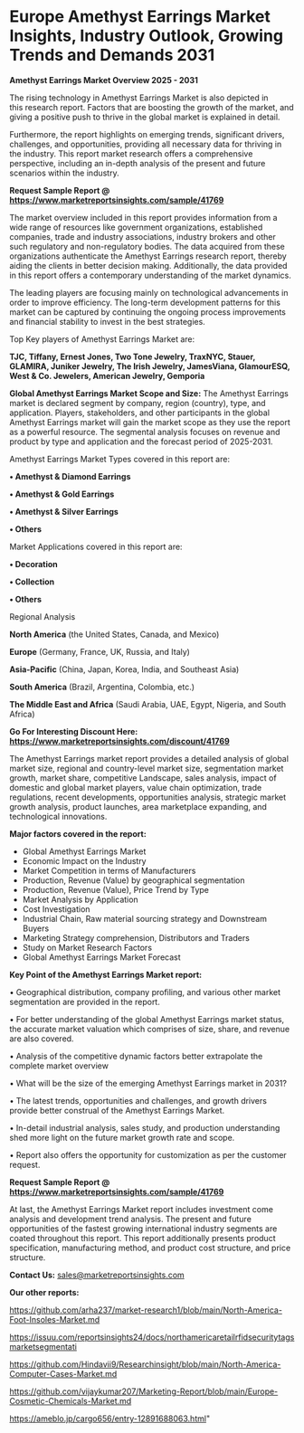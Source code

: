# Europe Amethyst Earrings Market Insights, Industry Outlook, Growing Trends and Demands 2031

<Strong> Amethyst Earrings Market Overview 2025 - 2031</strong>

The rising technology in Amethyst Earrings Market is also depicted in this research report. Factors that are boosting the growth of the market, and giving a positive push to thrive in the global market is explained in detail.

Furthermore, the report highlights on emerging trends, significant drivers, challenges, and opportunities, providing all necessary data for thriving in the industry. This report market research offers a comprehensive perspective, including an in-depth analysis of the present and future scenarios within the industry.

<strong>Request Sample Report @ <a href=https://www.marketreportsinsights.com/sample/41769>https://www.marketreportsinsights.com/sample/41769</a></strong>

The market overview included in this report provides information from a wide range of resources like government organizations, established companies, trade and industry associations, industry brokers and other such regulatory and non-regulatory bodies. The data acquired from these organizations authenticate the Amethyst Earrings research report, thereby aiding the clients in better decision making. Additionally, the data provided in this report offers a contemporary understanding of the market dynamics.

The leading players are focusing mainly on technological advancements in order to improve efficiency. The long-term development patterns for this market can be captured by continuing the ongoing process improvements and financial stability to invest in the best strategies.

Top Key players of Amethyst Earrings Market are:

<strong>TJC, Tiffany, Ernest Jones, Two Tone Jewelry, TraxNYC, Stauer, GLAMIRA, Juniker Jewelry, The Irish Jewelry, JamesViana, GlamourESQ, West & Co. Jewelers, American Jewelry, Gemporia</strong>

<strong><b>Global Amethyst Earrings Market Scope and Size:</b></strong>
The Amethyst Earrings market is declared segment by company, region (country), type, and application. Players, stakeholders, and other participants in the global Amethyst Earrings market will gain the market scope as they use the report as a powerful resource. The segmental analysis focuses on revenue and product by type and application and the forecast period of 2025-2031.

Amethyst Earrings Market Types covered in this report are:

<strong>•  Amethyst & Diamond Earrings

•  Amethyst & Gold Earrings

•  Amethyst & Silver Earrings

•  Others</strong>

Market Applications covered in this report are:

<strong>•  Decoration

•  Collection

•  Others</strong> 

Regional Analysis

<strong>North America</strong> (the United States, Canada, and Mexico)

<strong>Europe</strong> (Germany, France, UK, Russia, and Italy)

<strong>Asia-Pacific</strong> (China, Japan, Korea, India, and Southeast Asia)

<strong>South America</strong> (Brazil, Argentina, Colombia, etc.)

<strong>The Middle East and Africa</strong> (Saudi Arabia, UAE, Egypt, Nigeria, and South Africa)

<strong>Go For Interesting Discount Here: <a href=https://www.marketreportsinsights.com/discount/41769>https://www.marketreportsinsights.com/discount/41769</a></strong>

The Amethyst Earrings market report provides a detailed analysis of global market size, regional and country-level market size, segmentation market growth, market share, competitive Landscape, sales analysis, impact of domestic and global market players, value chain optimization, trade regulations, recent developments, opportunities analysis, strategic market growth analysis, product launches, area marketplace expanding, and technological innovations.

<strong><b>Major factors covered in the report:</b></strong>
<ul>
  <li>Global Amethyst Earrings Market </li>
  <li>Economic Impact on the Industry</li>
  <li>Market Competition in terms of Manufacturers</li>
  <li>Production, Revenue (Value) by geographical segmentation</li>
  <li>Production, Revenue (Value), Price Trend by Type</li>
  <li>Market Analysis by Application</li>
  <li>Cost Investigation</li>
  <li>Industrial Chain, Raw material sourcing strategy and Downstream Buyers</li>
  <li>Marketing Strategy comprehension, Distributors and Traders</li>
  <li>Study on Market Research Factors</li>
  <li>Global Amethyst Earrings Market Forecast</li>
</ul>

<strong><b>Key Point of the Amethyst Earrings Market report:</b></strong>

• Geographical distribution, company profiling, and various other market segmentation are provided in the report.

• For better understanding of the global Amethyst Earrings market status, the accurate market valuation which comprises of size, share, and revenue are also covered.

• Analysis of the competitive dynamic factors better extrapolate the complete market overview

• What will be the size of the emerging Amethyst Earrings market in 2031?

• The latest trends, opportunities and challenges, and growth drivers provide better construal of the Amethyst Earrings Market.

• In-detail industrial analysis, sales study, and production understanding shed more light on the future market growth rate and scope.

• Report also offers the opportunity for customization as per the customer request.

<strong>Request Sample Report @ <a href=https://www.marketreportsinsights.com/sample/41769>https://www.marketreportsinsights.com/sample/41769</a></strong>

At last, the Amethyst Earrings Market report includes investment come analysis and development trend analysis. The present and future opportunities of the fastest growing international industry segments are coated throughout this report. This report additionally presents product specification, manufacturing method, and product cost structure, and price structure.

<strong>Contact Us:</strong>
sales@marketreportsinsights.com

<strong>Our other reports:</strong>

<a href=https://github.com/arha237/market-research1/blob/main/North-America-Foot-Insoles-Market.md>https://github.com/arha237/market-research1/blob/main/North-America-Foot-Insoles-Market.md</a>

<a href=https://issuu.com/reportsinsights24/docs/northamericaretailrfidsecuritytagsmarketsegmentati>https://issuu.com/reportsinsights24/docs/northamericaretailrfidsecuritytagsmarketsegmentati</a>

<a href=https://github.com/Hindavii9/Researchinsight/blob/main/North-America-Computer-Cases-Market.md>https://github.com/Hindavii9/Researchinsight/blob/main/North-America-Computer-Cases-Market.md</a>

<a href=https://github.com/vijaykumar207/Marketing-Report/blob/main/Europe-Cosmetic-Chemicals-Market.md>https://github.com/vijaykumar207/Marketing-Report/blob/main/Europe-Cosmetic-Chemicals-Market.md</a>

<a href=https://ameblo.jp/cargo656/entry-12891688063.html>https://ameblo.jp/cargo656/entry-12891688063.html</a>"
